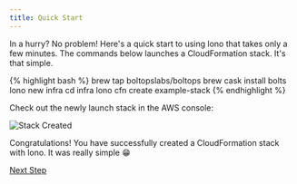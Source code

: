 ```yaml
---
title: Quick Start
---
```


In a hurry? No problem!  Here's a quick start to using lono that takes only a few minutes.  The commands below launches a CloudFormation stack.  It's that simple.

{% highlight bash %}
brew tap boltopslabs/boltops
brew cask install bolts
lono new infra
cd infra
lono cfn create example-stack
{% endhighlight %}

Check out the newly launch stack in the AWS console:

<img src="/img/tutorial/stack-created.png" alt="Stack Created" class="doc-photo">

Congratulations!  You have successfully created a CloudFormation stack with lono. It was really simple 😁

<a class="btn btn-primary" href="{% link _docs/install.md %}">Next Step</a>
